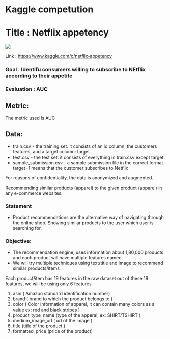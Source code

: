 # Kaggle competution

# Title : Netflix appetency

<img src='https://play-lh.googleusercontent.com/0rgPYj0GwZ6txpYZrzoMdhwzqg7vY6C9B-Ol7jlaz-Ox2rgpD4Tr82ZgDqkirrEohbGm'>

Link : https://www.kaggle.com/c/netflix-appetency


### Goal : Identifu consumers willing to subscribe to NEtflix according to their appetite
    
### Evaluation : AUC

<h2>Metric:</h2>

The metric used is AUC

<h2>Data:</h2>

* train.csv - the training set. it consists of an id column, the customers features, and a target column: target.
* test.csv - the test set. it consists of everything in train.csv except target.
* sample_submission.csv - a sample submission file in the correct format target=1 means that the customer subscribes to Netflix

For reasons of confidentiality, the data is anonymized and augmented.

Recommending similar products (apparel) to the given product (apparel) in any e-commerce websites. 

### Statement

-  Product recommendations are the alternative way of navigating through the online shop. Showing similar products to the user which user is searching for.


### Objective: 
- The recommendation engine, uses information about 1,80,000 products and each product will have multiple features named.
- We will try multiple techniques using text/title and image to recommend similar products/items


Each product/item has 19 features in the raw dataset out of these 19 features, we will be using only 6 features 

1. asin  ( Amazon standard identification number)
2. brand ( brand to which the product belongs to )
3. color ( Color information of apparel, it can contain many colors as   a value ex: red and black stripes ) 
4. product_type_name (type of the apperal, ex: SHIRT/TSHIRT )
5. medium_image_url  ( url of the image )
6. title (title of the product.)
7. formatted_price (price of the product)
